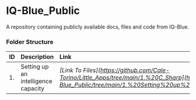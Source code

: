 # IQ-Blue_Public

A repository containing publicly available docs, files and code from IQ-Blue.

### Folder Structure

|ID|Description|Link|
| :------------| :------------ | :------------ |
|1.|Setting up an intelligence capacity|*[Link To Files](https://github.com/Cale-Torino/Little_Apps/tree/main/1.%20C_Sharp](https://github.com/IQ-blue/IQ-Blue_Public/tree/main/1.%20Setting%20up%20an%20intelligence%20capacity)*|

